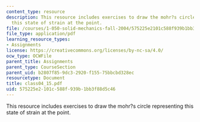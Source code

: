 ```yaml
---
content_type: resource
description: This resource includes exercises to draw the mohr?s circle representing
  this state of strain at the point.
file: /courses/1-050-solid-mechanics-fall-2004/575225e2101c588f939b1bb3f88d5c46_class04_15.pdf
file_type: application/pdf
learning_resource_types:
- Assignments
license: https://creativecommons.org/licenses/by-nc-sa/4.0/
ocw_type: OCWFile
parent_title: Assignments
parent_type: CourseSection
parent_uid: b2807f85-9dc3-2920-f155-75bbcbd328ec
resourcetype: Document
title: class04_15.pdf
uid: 575225e2-101c-588f-939b-1bb3f88d5c46
---
```

This resource includes exercises to draw the mohr?s circle representing this state of strain at the point.